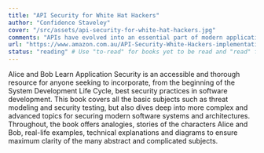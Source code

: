 ```yaml
---
title: "API Security for White Hat Hackers"
author: "Confidence Staveley"
cover: "/src/assets/api-security-for-white-hat-hackers.jpg"
comments: "APIs have evolved into an essential part of modern applications, making them an attractive target for cybercriminals. Written for security professionals and developers, this comprehensive guide offers practical insights into testing APIs, identifying vulnerabilities, and fixing them."
url: "https://www.amazon.com.au/API-Security-White-Hackers-implementation-ebook/dp/B0CLG8NR4V"
status: "reading" # Use "to-read" for books yet to be read and "read" for books already read
---
```


Alice and Bob Learn Application Security is an accessible and thorough resource for anyone seeking to incorporate, from the beginning of the System Development Life Cycle, best security practices in software development. This book covers all the basic subjects such as threat modeling and security testing, but also dives deep into more complex and advanced topics for securing modern software systems and architectures. Throughout, the book offers analogies, stories of the characters Alice and Bob, real-life examples, technical explanations and diagrams to ensure maximum clarity of the many abstract and complicated subjects.
